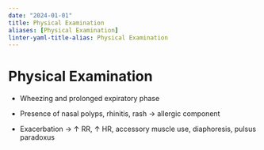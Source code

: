 ```yaml
---
date: "2024-01-01"
title: Physical Examination
aliases: [Physical Examination]
linter-yaml-title-alias: Physical Examination
---
```


# Physical Examination

* Wheezing and prolonged expiratory phase

* Presence of nasal polyps, rhinitis, rash → allergic component

* Exacerbation → ↑ RR, ↑ HR, accessory muscle use, diaphoresis, pulsus paradoxus

